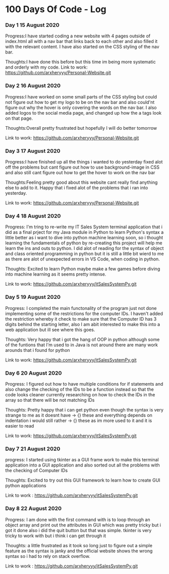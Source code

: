 # 100 Days Of Code - Log

### Day 1 15 August 2020 

Progress:I have started coding a new website with 4 pages outside of index.html all with a nav bar that links back to each other and also filled it with the relevant content. I have also started on the CSS styling of the nav bar.

Thoughts:I have done this before but this time im being more systematic and orderly with my code.
Link to work: https://github.com/arxheryyy/Personal-Website.git

### Day 2 16 August 2020

Progress:I have worked on some small parts of the CSS styling but could not figure out how to get my logo to be on the nav bar and also could'nt figure out why the hover is only covering the words on the nav bar. I also added logos to the social media page, and changed up how the a tags look on that page.

Thoughts:Overall pretty frustrated but hopefully I will do better tomorrow

Link to work: https://github.com/arxheryyy/Personal-Website.git

### Day 3 17 August 2020

Progress:I have finished up all the things i wanted to do yesterday fixed alot off the problems but cant figure out how to use background-image in CSS and also still cant figure out how to get the hover to work on the nav bar 

Thoughts:Feeling pretty good about this website cant really find anything else to add to it. Happy that i fixed alot of the problems that i ran into yesterday.

Link to work: https://github.com/arxheryyy/Personal-Website.git

### Day 4 18 August 2020

Progress: I'm tring to re-write my IT Sales System terminal application that i did as a final prject for my Java module in Python to learn Python's syntax a little better as i want to dive into python machine learning soon, so i thought learning the fundamentals of python by re-creating this project will help me learn the ins and outs to python. I did alot of reading for the syntax of object and class oriented programming in python but it is still a little bit wierd to me as there are alot of unexpected errors in VS Code, when coding in python.

Thoughts: Excited to learn Python maybe make a few games before diving into machine learning as it seems pretty intense.

Link to work: https://github.com/arxheryyy/itSalesSystemPy.git

### Day 5 19 August 2020
Progress: I completed the main functonality of the program just not done implementing some of the restrictions for the computer IDs. I haven't added the restriction whereby it check to make sure that the Computer ID has 3 digits behind the starting letter, also I am abit interested to make this into a web application but ill see where this goes.

Thoughts: Very happy that i got the hang of OOP in python although some of the funtions that I'm used to in Java is not around there are many work arounds that i found for python

Link to work: https://github.com/arxheryyy/itSalesSystemPy.git

### Day 6 20 August 2020
Progress: I figured out how to have multiple conditions for if statements and also change the checking of the IDs to be a function instead so that the code looks cleaner currently researching on how to check the IDs in the array so that there will be not matching IDs 

Thoughts: Pretty happy that i can get python even though the syntax is very strange to me as it doesnt have -> {} these and everything depends on indentation i would still rather -> {} these as im more used to it and it is easier to read

Link to work: https://github.com/arxheryyy/itSalesSystemPy.git

### Day 7 21 August 2020
progress: I started using tkinter as a GUI frame work to make this terminal application into a GUI application and also sorted out all the problems with the checking of Computer IDs

Thoughts: Excited to try out this GUI framework to learn how to create GUI python applications

Link to work : https://github.com/arxheryyy/itSalesSystemPy.git

### Day 8 22 August 2020
Progress: I am done with the first command with is to loop through an object array and print out the attributes in GUI which was pretty tricky but i got it done also i did the quit button but that was simple. tkinter is very tricky to work with but i think i can get through it

Thoughts: a little frustrated as it took so long just to figure out a simple feature as the syntax is janky and the official website shows the wrong syntax so i had to rely on stack overflow.

Link to work : https://github.com/arxheryyy/itSalesSystemPy.git
